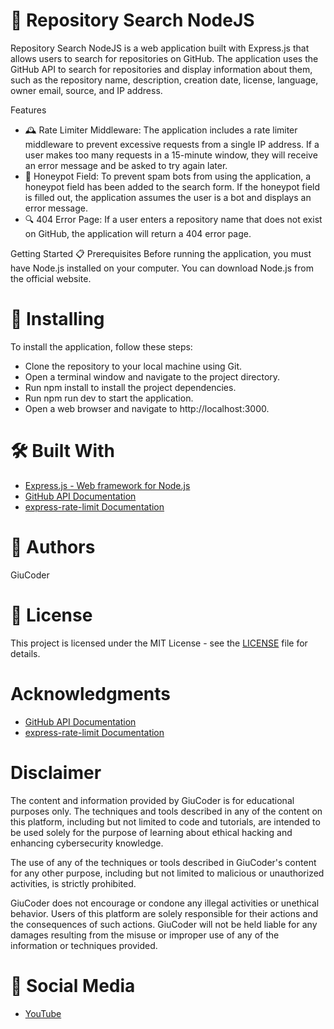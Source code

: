 # 📁 Repository Search NodeJS
Repository Search NodeJS is a web application built with Express.js that allows users to search for repositories on GitHub. The application uses the GitHub API to search for repositories and display information about them, such as the repository name, description, creation date, license, language, owner email, source, and IP address.

Features
- 🕰️ Rate Limiter Middleware: The application includes a rate limiter middleware to prevent excessive requests from a single IP address. If a user makes too many requests in a 15-minute window, they will receive an error message and be asked to try again later.
- 🐝 Honeypot Field: To prevent spam bots from using the application, a honeypot field has been added to the search form. If the honeypot field is filled out, the application assumes the user is a bot and displays an error message.
- 🔍 404 Error Page: If a user enters a repository name that does not exist on GitHub, the application will return a 404 error page.

Getting Started
📋 Prerequisites
Before running the application, you must have Node.js installed on your computer. You can download Node.js from the official website.

# 🚀 Installing
To install the application, follow these steps:

- Clone the repository to your local machine using Git.
- Open a terminal window and navigate to the project directory.
- Run npm install to install the project dependencies.
- Run npm run dev to start the application.
- Open a web browser and navigate to http://localhost:3000.
# 🛠️ Built With
- [Express.js - Web framework for Node.js](https://expressjs.com/)
- [GitHub API Documentation](https://docs.github.com/en/rest?apiVersion=2022-11-28)
- [express-rate-limit Documentation](https://www.npmjs.com/package/express-rate-limit)

# 👤 Authors
GiuCoder

# 📄 License
This project is licensed under the MIT License - see the [LICENSE](https://raw.githubusercontent.com/GiuCoder/REPOSITORY-SEARCH-NODEJS/main/LICENSE) file for details.

# Acknowledgments

- [GitHub API Documentation](https://docs.github.com/en/rest?apiVersion=2022-11-28)
- [express-rate-limit Documentation](https://www.npmjs.com/package/express-rate-limit)

# Disclaimer
The content and information provided by GiuCoder is for educational purposes only. The techniques and tools described in any of the content on this platform, including but not limited to code and tutorials, are intended to be used solely for the purpose of learning about ethical hacking and enhancing cybersecurity knowledge.

The use of any of the techniques or tools described in GiuCoder's content for any other purpose, including but not limited to malicious or unauthorized activities, is strictly prohibited.

GiuCoder does not encourage or condone any illegal activities or unethical behavior. Users of this platform are solely responsible for their actions and the consequences of such actions. GiuCoder will not be held liable for any damages resulting from the misuse or improper use of any of the information or techniques provided.

# 📱 Social Media

- [YouTube](https://www.youtube.com/channel/UCFH1zkg-QNOCk-c6mfUgCjA)
